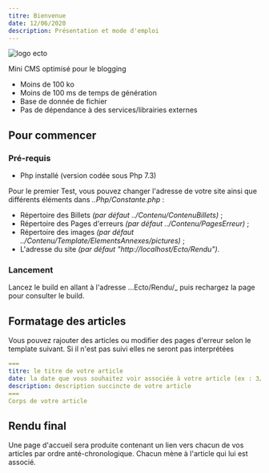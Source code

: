 ```yaml
---
titre: Bienvenue
date: 12/06/2020
description: Présentation et mode d'emploi
---
```



![logo ecto](./logo.png)

Mini CMS optimisé pour le blogging

- Moins de 100 ko
- Moins de 100 ms de temps de génération
- Base de donnée de fichier
- Pas de dépendance à des services/librairies externes

## Pour commencer

### Pré-requis

- Php installé (version codée sous Php 7.3)

Pour le premier Test, vous pouvez changer l'adresse de votre site ainsi que différents éléments dans _..Php/Constante.php_ :
- Répertoire des Billets _(par défaut ../Contenu/ContenuBillets)_ ;
- Répertoire des Pages d'erreurs _(par défaut ../Contenu/PagesErreur)_ ;
- Répertoire des images _(par défaut ../Contenu/Template/ElementsAnnexes/pictures)_ ;
- L'adresse du site _(par défaut "http://localhost/Ecto/Rendu")_.

### Lancement

Lancez le build en allant à l'adresse ...Ecto/Rendu/_ puis rechargez la page pour consulter le build.

## Formatage des articles

Vous pouvez rajouter des articles ou modifier des pages d'erreur selon le template suivant. Si il n'est pas suivi elles ne seront pas interprétées

```YAML
===
titre: le titre de votre article
date: la date que vous souhaitez voir associée à votre article (ex : 3/5/2015)
description: description succincte de votre article 
===
Corps de votre article
```

## Rendu final

Une page d'accueil sera produite contenant un lien vers chacun de vos articles par ordre anté-chronologique.
Chacun mène à l'article qui lui est associé.
